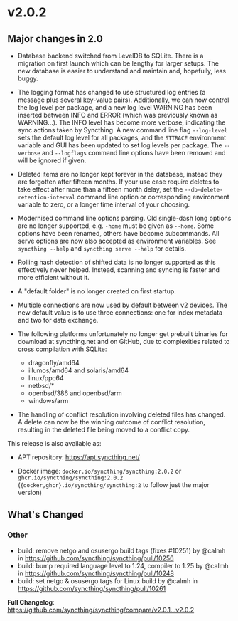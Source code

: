 # v2.0.2

## Major changes in 2.0

- Database backend switched from LevelDB to SQLite. There is a migration on
  first launch which can be lengthy for larger setups. The new database is
  easier to understand and maintain and, hopefully, less buggy.

- The logging format has changed to use structured log entries (a message
  plus several key-value pairs). Additionally, we can now control the log
  level per package, and a new log level WARNING has been inserted between
  INFO and ERROR (which was previously known as WARNING...). The INFO level
  has become more verbose, indicating the sync actions taken by Syncthing. A
  new command line flag `--log-level` sets the default log level for all
  packages, and the `STTRACE` environment variable and GUI has been updated
  to set log levels per package. The `--verbose` and `--logflags` command
  line options have been removed and will be ignored if given.

- Deleted items are no longer kept forever in the database, instead they are
  forgotten after fifteen months. If your use case require deletes to take
  effect after more than a fifteen month delay, set the
  `--db-delete-retention-interval` command line option or corresponding
  environment variable to zero, or a longer time interval of your choosing.

- Modernised command line options parsing. Old single-dash long options are
  no longer supported, e.g. `-home` must be given as `--home`. Some options
  have been renamed, others have become subcommands. All serve options are
  now also accepted as environment variables. See  `syncthing --help` and
  `syncthing serve --help` for details.

- Rolling hash detection of shifted data is no longer supported as this
  effectively never helped. Instead, scanning and syncing is faster and more
  efficient without it.

- A \"default folder\" is no longer created on first startup.

- Multiple connections are now used by default between v2 devices. The new
  default value is to use three connections: one for index metadata and two
  for data exchange.

- The following platforms unfortunately no longer get prebuilt binaries for
  download at syncthing.net and on GitHub, due to complexities related to
  cross compilation with SQLite:

  - dragonfly/amd64
  - illumos/amd64 and solaris/amd64
  - linux/ppc64
  - netbsd/*
  - openbsd/386 and openbsd/arm
  - windows/arm

- The handling of conflict resolution involving deleted files has changed. A
  delete can now be the winning outcome of conflict resolution, resulting in
  the deleted file being moved to a conflict copy.

This release is also available as:

* APT repository: https://apt.syncthing.net/

* Docker image: `docker.io/syncthing/syncthing:2.0.2` or `ghcr.io/syncthing/syncthing:2.0.2`
  (`{docker,ghcr}.io/syncthing/syncthing:2` to follow just the major version)

## What's Changed
### Other
* build: remove netgo and osusergo build tags (fixes #10251) by @calmh in https://github.com/syncthing/syncthing/pull/10256
* build: bump required language level to 1.24, compiler to 1.25 by @calmh in https://github.com/syncthing/syncthing/pull/10248
* build: set netgo & osusergo tags for Linux build by @calmh in https://github.com/syncthing/syncthing/pull/10261

**Full Changelog**: https://github.com/syncthing/syncthing/compare/v2.0.1...v2.0.2
